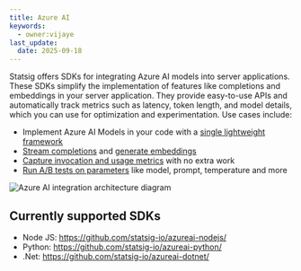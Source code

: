 ```yaml
---
title: Azure AI
keywords:
  - owner:vijaye
last_update:
  date: 2025-09-18
---
```


Statsig offers SDKs for integrating Azure AI models into server applications. These SDKs simplify the implementation of features like completions and embeddings in your server application. They provide easy-to-use APIs and automatically track metrics such as latency, token length, and model details, which you can use for optimization and experimentation. Use cases include:
* Implement Azure AI Models in your code with a [single lightweight framework](/azureai/model-client)
* [Stream completions](/azureai/completions) and [generate embeddings](/azureai/embeddings)
* [Capture invocation and usage metrics](/azureai/capturing-metrics/) with no extra work
* [Run A/B tests on parameters](/azureai/running-experiments) like model, prompt, temperature and more

![Azure AI integration architecture diagram](https://github.com/user-attachments/assets/b23c79c3-8501-4390-a3f3-3496970eb272)

## Currently supported SDKs

* Node JS: https://github.com/statsig-io/azureai-nodejs/
* Python: https://github.com/statsig-io/azureai-python/
* .Net: https://github.com/statsig-io/azureai-dotnet/

